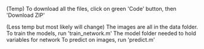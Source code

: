 (Temp) To download all the files, click on green 'Code' button, then 'Download ZIP'

(Less temp but most likely will change)
The images are all in the data folder.
To train the models, run 'train_network.m'
The model folder needed to hold variables for network
To predict on images, run 'predict.m'
